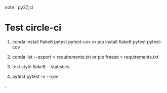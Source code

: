 note : py37_ci


# Test circle-ci

1. conda install flake8 pytest pytest-cov
or pip install flake8 pytest pytest-cov

2. conda list --export > requirements.txt
or pip freeze > requirements.txt

3. test style
flake8 --statistics

4. pytest
pytest -v --cov

. 

